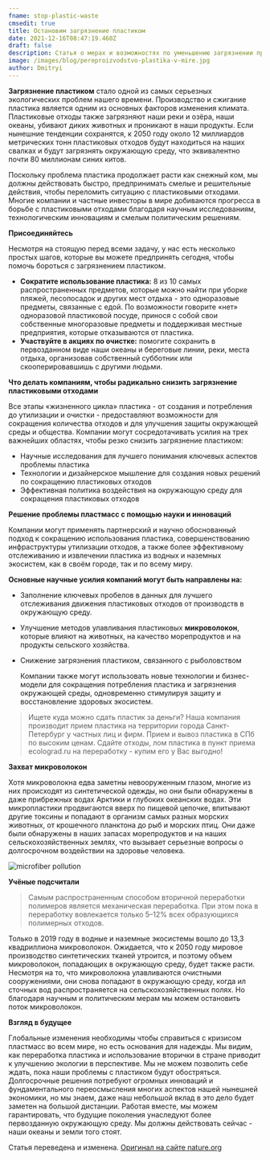 ```yaml
---
fname: stop-plastic-waste
cmsedit: true
title: Остановим загрязнение пластиком
date: 2021-12-16T08:47:19.460Z
draft: false
description: Статья о мерах и возможностях по уменьшению загрязнении природы пластиком.
image: /images/blog/pereproizvodstvo-plastika-v-mire.jpg
author: Dmitryi
---
```

<!--StartFragment-->

**Загрязнение пластиком** стало одной из самых серьезных экологических проблем нашего времени. Производство и сжигание пластика является одним из основных факторов изменения климата. Пластиковые отходы также загрязняют наши реки и озёра, наши океаны, убивают диких животных и проникают в наши продукты. Если нынешние тенденции сохранятся, к 2050 году около 12 миллиардов метрических тонн пластиковых отходов будут находиться на наших свалках и будут загрязнять окружающую среду, что эквивалентно почти 80 миллионам синих китов.

<!--EndFragment-->

<!--StartFragment-->

Поскольку проблема пластика продолжает расти как снежный ком, мы должны действовать быстро, предпринимать смелые и решительные действия, чтобы переломить ситуацию с пластиковыми отходами. Многие компании и частные инвесторы в мире добиваются прогресса в борьбе с пластиковыми отходами  благодаря научным исследованиям, технологическим инновациям и смелым политическим решениям. 

<!--EndFragment-->

<!--StartFragment-->

**Присоединяйтесь**

Несмотря на стоящую перед всеми задачу, у нас есть несколько простых шагов, которые вы можете предпринять сегодня, чтобы помочь бороться с загрязнением пластиком. 

* **Сократите использование пластика:** 8 из 10 самых распространенных предметов, которые можно найти при уборке пляжей, лесопосадок и других мест отдыха - это одноразовые предметы, связанные с едой. По возможности говорите «нет» одноразовой пластиковой посуде, принося с собой свои собственные многоразовые предметы и поддерживая местные предприятия, которые отказываются от пластика. 
* **Участвуйте в акциях по очистке:** помогите сохранить в первозданном виде наши океаны и береговые линии, реки, места отдыха, организовав собственный субботник или скооперировавшишь с другими людьми. 

<!--EndFragment-->

<!--StartFragment-->

**Что делать компаниям, чтобы радикально снизить загрязнение пластиковыми отходами** 

Все этапы «жизненного цикла» пластика - от создания и потребления до утилизации и очистки - предоставляют возможности для сокращения количества отходов и для улучшения защиты окружающей среды и общества. Компании могут сосредотачивать усилия на трех важнейших областях, чтобы резко снизить загрязнение пластиком: 

* Научные исследования для лучшего понимания ключевых аспектов проблемы пластика 
* Технологии и дизайнерское мышление для создания новых решений по сокращению пластиковых отходов 
* Эффективная политика воздействия на окружающую среду для сокращения пластиковых отходов

<!--EndFragment-->

<!--StartFragment-->

**Решение проблемы пластмасс с помощью науки и инноваций** 

Компании могут применять партнерский и научно обоснованный подход к сокращению использования пластика, совершенствованию инфраструктуры утилизации отходов, а также более эффективному отслеживанию и извлечении пластика из водных и наземных экосистем, как в своём городе, так и по всему миру. 

<!--StartFragment-->

**Основные научные усилия компаний могут быть направлены на:**

* Заполнение ключевых пробелов в данных для лучшего отслеживания движения пластиковых отходов от производств в окружающую среду. 
* Улучшение методов улавливания пластиковых **микроволокон**, которые влияют на животных,  на качество морепродуктов и на продукты сельского хозяйства. 
* Снижение загрязнения пластиком, связанного с рыболовством 

  Компании также могут использовать новые технологии и бизнес-модели для сокращения потребления пластика и загрязнения окружающей среды, одновременно стимулируя защиту и восстановление здоровых экосистем. 

<!--EndFragment-->

<!--StartFragment-->

> Ищете куда можно сдать пластик за деньги? Наша компания производит прием пластика на территории города Санкт-Петербург у частных лиц и фирм. Прием и вывоз пластика в СПб по высоким ценам. Сдайте отходы, лом пластика в пункт приема ecolograd.ru на переработку - купим его у Вас выгодно!

**Захват микроволокон** 

Хотя микроволокна едва заметны невооруженным глазом, многие из них происходят из синтетической одежды, но они были обнаружены в даже прибрежных водах Арктики и глубоких океанских водах. Эти микропластики продвигаются вверх по пищевой цепочке, впитывают другие токсины и попадают в организм самых разных морских животных, от крошечного планктона до рыб и морских птиц. Они даже были обнаружены в наших запасах морепродуктов и на наших сельскохозяйственных землях, что вызывает серьезные вопросы о долгосрочном воздействии на здоровье человека.

<!--EndFragment-->

![microfiber pollution](/images/blog/microfibers-pollution-mikrovolokna-zagryaznenie.png "microfiber pollution")

 <!--StartFragment-->

**Учёные подсчитали**

> Самым распространенным способом вторичной переработки полимеров является механическая переработка. При этом пока в переработку вовлекается только 5–12% всех образующихся полимерных отходов. 

Только в 2019 году в водные и наземные экосистемы вошло до 13,3 квадриллиона микроволокон. Ожидается, что к 2050 году мировое производство синтетических тканей утроится, и поэтому объем микроволокон, попадающих в окружающую среду, будет также расти. Несмотря на то, что микроволокна улавливаются очистными сооружениями, они снова попадают в окружающую среду, когда ил сточных вод распространяется на сельскохозяйственных полях. Но благодаря научным и политическим мерам мы можем остановить поток микроволокон.

<!--EndFragment-->

<!--StartFragment-->

**Взгляд в будущее** 

Глобальные изменения необходимы чтобы справиться с кризисом пластмасс во всем мире, но есть основания для надежды. Мы видим, как переработка пластика и использование вторички в стране приводит к улучшению экологии в перспективе.  Мы не можем позволить себе ждать, пока наши проблемы с пластиком будут обостряться. Долгосрочные решения потребуют огромных инноваций и фундаментального переосмысления многих аспектов нашей нынешней экономики, но мы знаем, даже наш небольшой вклад в это дело будет заметен на большой дистанции. Работая вместе, мы можем гарантировать, что будущие поколения унаследуют более первозданную окружающую среду. Мы должны действовать сейчас - наши океаны и земли того стоят.

<!--EndFragment-->

Статья переведена и изменена. [Оригинал на сайте nature.org](https://www.nature.org/en-us/about-us/where-we-work/united-states/california/stories-in-california/stop-plastic-waste/)